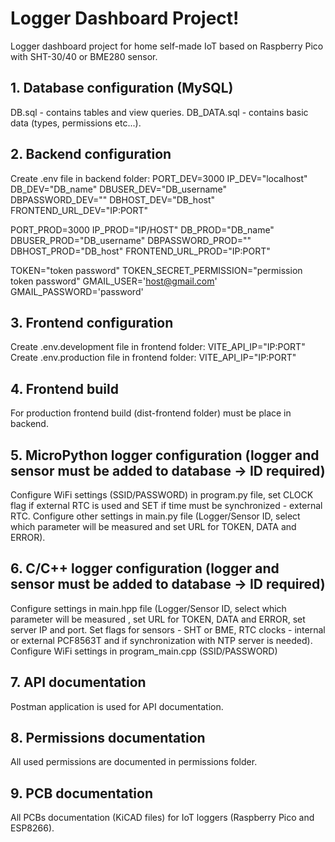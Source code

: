 # Logger Dashboard Project!

Logger dashboard project for home self-made IoT based on Raspberry Pico with SHT-30/40 or BME280 sensor.

## 1. Database configuration (MySQL)

DB.sql - contains tables and view queries.
DB_DATA.sql - contains basic data (types, permissions etc...).

## 2. Backend configuration

Create .env file in backend folder:
PORT_DEV=3000
IP_DEV="localhost"
DB_DEV="DB_name"
DBUSER_DEV="DB_username"
DBPASSWORD_DEV=""
DBHOST_DEV="DB_host"
FRONTEND_URL_DEV="IP:PORT"

PORT_PROD=3000
IP_PROD="IP/HOST"
DB_PROD="DB_name"
DBUSER_PROD="DB_username"
DBPASSWORD_PROD=""
DBHOST_PROD="DB_host"
FRONTEND_URL_PROD="IP:PORT"

TOKEN="token password"
TOKEN_SECRET_PERMISSION="permission token password"
GMAIL_USER='host@gmail.com'
GMAIL_PASSWORD='password'

## 3. Frontend configuration

Create .env.development file in frontend folder:
VITE_API_IP="IP:PORT"
Create .env.production file in frontend folder:
VITE_API_IP="IP:PORT"

## 4. Frontend build

For production frontend build (dist-frontend folder) must be place in backend.

## 5. MicroPython logger configuration (logger and sensor must be added to database -> ID required)

Configure WiFi settings (SSID/PASSWORD) in program.py file, set CLOCK flag if external RTC is used and SET if time must be synchronized - external RTC.
Configure other settings in main.py file (Logger/Sensor ID, select which parameter will be measured and set URL for TOKEN, DATA and ERROR).

## 6. C/C++ logger configuration (logger and sensor must be added to database -> ID required)

Configure settings in main.hpp file (Logger/Sensor ID, select which parameter will be measured , set URL for TOKEN, DATA and ERROR, set server IP and port. Set flags for sensors - SHT or BME, RTC clocks - internal or external PCF8563T and if synchronization with NTP server is needed).
Configure WiFi settings in program_main.cpp (SSID/PASSWORD)

## 7. API documentation

Postman application is used for API documentation.

## 8. Permissions documentation

All used permissions are documented in permissions folder.

## 9. PCB documentation

All PCBs documentation (KiCAD files) for IoT loggers (Raspberry Pico and ESP8266).
